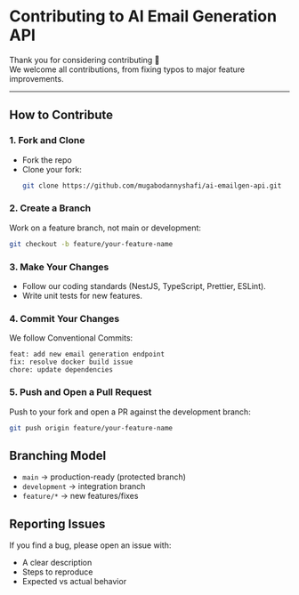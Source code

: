 # Contributing to AI Email Generation API

Thank you for considering contributing 🎉  
We welcome all contributions, from fixing typos to major feature improvements.

---

## How to Contribute

### 1. Fork and Clone
- Fork the repo
- Clone your fork:
  ```bash
  git clone https://github.com/mugabodannyshafi/ai-emailgen-api.git
  ```

### 2. Create a Branch
Work on a feature branch, not main or development:
```bash
git checkout -b feature/your-feature-name
```

### 3. Make Your Changes
- Follow our coding standards (NestJS, TypeScript, Prettier, ESLint).
- Write unit tests for new features.

### 4. Commit Your Changes
We follow Conventional Commits:
```
feat: add new email generation endpoint
fix: resolve docker build issue
chore: update dependencies
```

### 5. Push and Open a Pull Request
Push to your fork and open a PR against the development branch:
```bash
git push origin feature/your-feature-name
```

## Branching Model
- `main` → production-ready (protected branch)
- `development` → integration branch
- `feature/*` → new features/fixes

## Reporting Issues
If you find a bug, please open an issue with:
- A clear description
- Steps to reproduce
- Expected vs actual behavior
